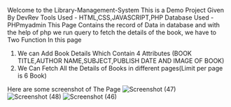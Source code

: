 Welcome to the Library-Management-System 
This is a Demo Project Given By DevRev
Tools Used - HTML,CSS,JAVASCRIPT,PHP
Database Used - PHPmyadmin
This Page Contains the record of Data in database and with the help of php we run query to fetch the details of the book, we have to Two Function In this page 
1. We can Add Book Details Which Contain 4 Attributes (BOOK TITLE,AUTHOR NAME,SUBJECT,PUBLISH DATE AND IMAGE OF BOOK)
2. We Can Fetch All the Details of Books in different pages(Limit per page is 6 Book)

Here are some screenshot of The Page
![Screenshot (47)](https://user-images.githubusercontent.com/117936888/201444033-35c44e85-ceb3-4c51-920a-863c08d77b22.png)
![Screenshot (48)](https://user-images.githubusercontent.com/117936888/201444040-960abd28-912a-4959-a7fa-47251bba800b.png)
![Screenshot (46)](https://user-images.githubusercontent.com/117936888/201444043-6f651b19-a919-4884-a33d-3b1a616e7997.png)
